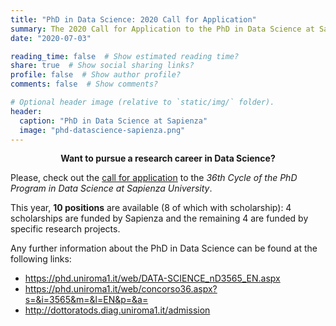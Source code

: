 ```yaml
---
title: "PhD in Data Science: 2020 Call for Application"
summary: The 2020 Call for Application to the PhD in Data Science at Sapienza University is open!
date: "2020-07-03"

reading_time: false  # Show estimated reading time?
share: true  # Show social sharing links?
profile: false  # Show author profile?
comments: false  # Show comments?

# Optional header image (relative to `static/img/` folder).
header:
  caption: "PhD in Data Science at Sapienza"
  image: "phd-datascience-sapienza.png"
---
```


<center><b>Want to pursue a research career in Data Science?</b></center>

Please, check out the [call for application](https://www.uniroma1.it/en/pagina/phd-programmes) to the _36th Cycle of the PhD Program in Data Science at Sapienza University_.

This year, **10 positions** are available (8 of which with scholarship): 4 scholarships are funded by Sapienza and the remaining 4 are funded by specific research projects.

Any further information about the PhD in Data Science can be found at the following links:

* https://phd.uniroma1.it/web/DATA-SCIENCE_nD3565_EN.aspx
* https://phd.uniroma1.it/web/concorso36.aspx?s=&i=3565&m=&l=EN&p=&a= 
* http://dottoratods.diag.uniroma1.it/admission
